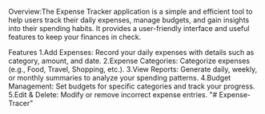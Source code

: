 Overview:The Expense Tracker application is a simple and efficient tool to help users track their daily expenses, manage budgets, and gain insights into their spending habits. It provides a user-friendly interface and useful features to keep your finances in check.

Features
1.Add Expenses: Record your daily expenses with details such as category, amount, and date.
2.Expense Categories: Categorize expenses (e.g., Food, Travel, Shopping, etc.).
3.View Reports: Generate daily, weekly, or monthly summaries to analyze your spending patterns.
4.Budget Management: Set budgets for specific categories and track your progress.
5.Edit & Delete: Modify or remove incorrect expense entries.
"# Expense-Tracer" 
